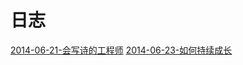 日志
===

[2014-06-21-会写诗的工程师](2014/2014-06-21-会写诗的工程师.md)
[2014-06-23-如何持续成长](2014/2014-06-23-如何持续成长.md)